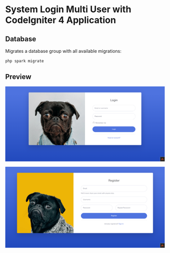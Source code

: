 # System Login Multi User with CodeIgniter 4 Application

## Database

Migrates a database group with all available migrations:

```bash
php spark migrate
```

## Preview

<p align="center"><img src="https://github.com/andhika-satriawan/system-login-multi-user-with-codeIgniter-4-application/blob/master/public/img/ci4-system-login.png"></p>

<p align="center"><img src="https://github.com/andhika-satriawan/system-login-multi-user-with-codeIgniter-4-application/blob/master/public/img/register-ci4.png"></p>